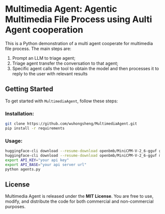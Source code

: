 # Multimedia Agent: Agentic Multimedia File Process using Aulti Agent cooperation

This is a Python demonstration of a multi agent cooperate for multimedia file process. The main steps are:
1. Prompt an LLM to triage agent;
2. Triage agent transfer the conversation to that agent;
3. Specific agent calls the tool to obtain the model and then processes it to reply to the user with relevant results


## Getting Started

To get started with `MultimediaAgent`, follow these steps:

### Installation:

```bash
git clone https://github.com/wuhongsheng/MultimediaAgent.git
pip install -r requirements
```

### Usage:

```bash
huggingface-cli download --resume-download openbmb/MiniCPM-V-2_6-gguf ggml-model-Q4_K_M.gguf --local-dir ./models/
huggingface-cli download --resume-download openbmb/MiniCPM-V-2_6-gguf mmproj-model-f16.gguf --local-dir ./models/
export API_KEY="your api key"
export API_BASE="your api server url"
python agents.py
```

## License

Multimedia Agent is released under the **MIT License**. You are free to use, modify, and distribute the code
for both commercial and non-commercial purposes.


